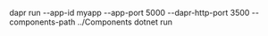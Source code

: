 dapr run --app-id myapp --app-port 5000 --dapr-http-port 3500 --components-path ../Components dotnet run